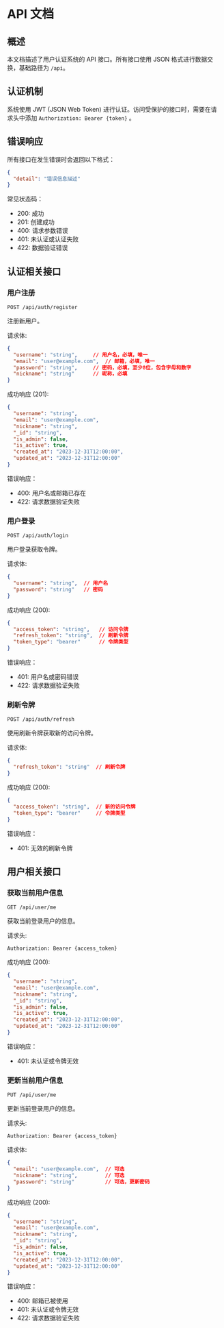 # API 文档

## 概述

本文档描述了用户认证系统的 API 接口。所有接口使用 JSON 格式进行数据交换，基础路径为 `/api`。

## 认证机制

系统使用 JWT (JSON Web Token) 进行认证。访问受保护的接口时，需要在请求头中添加 `Authorization: Bearer {token}` 。

## 错误响应

所有接口在发生错误时会返回以下格式：

```json
{
  "detail": "错误信息描述"
}
```

常见状态码：
- 200: 成功
- 201: 创建成功
- 400: 请求参数错误
- 401: 未认证或认证失败
- 422: 数据验证错误

## 认证相关接口

### 用户注册

```http
POST /api/auth/register
```

注册新用户。

请求体:
```json
{
  "username": "string",     // 用户名，必填，唯一
  "email": "user@example.com",  // 邮箱，必填，唯一
  "password": "string",     // 密码，必填，至少8位，包含字母和数字
  "nickname": "string"      // 昵称，必填
}
```

成功响应 (201):
```json
{
  "username": "string",
  "email": "user@example.com",
  "nickname": "string",
  "_id": "string",
  "is_admin": false,
  "is_active": true,
  "created_at": "2023-12-31T12:00:00",
  "updated_at": "2023-12-31T12:00:00"
}
```

错误响应：
- 400: 用户名或邮箱已存在
- 422: 请求数据验证失败

### 用户登录

```http
POST /api/auth/login
```

用户登录获取令牌。

请求体:
```json
{
  "username": "string",  // 用户名
  "password": "string"   // 密码
}
```

成功响应 (200):
```json
{
  "access_token": "string",   // 访问令牌
  "refresh_token": "string",  // 刷新令牌
  "token_type": "bearer"      // 令牌类型
}
```

错误响应：
- 401: 用户名或密码错误
- 422: 请求数据验证失败

### 刷新令牌

```http
POST /api/auth/refresh
```

使用刷新令牌获取新的访问令牌。

请求体:
```json
{
  "refresh_token": "string"  // 刷新令牌
}
```

成功响应 (200):
```json
{
  "access_token": "string",  // 新的访问令牌
  "token_type": "bearer"     // 令牌类型
}
```

错误响应：
- 401: 无效的刷新令牌

## 用户相关接口

### 获取当前用户信息

```http
GET /api/user/me
```

获取当前登录用户的信息。

请求头:
```
Authorization: Bearer {access_token}
```

成功响应 (200):
```json
{
  "username": "string",
  "email": "user@example.com",
  "nickname": "string",
  "_id": "string",
  "is_admin": false,
  "is_active": true,
  "created_at": "2023-12-31T12:00:00",
  "updated_at": "2023-12-31T12:00:00"
}
```

错误响应：
- 401: 未认证或令牌无效

### 更新当前用户信息

```http
PUT /api/user/me
```

更新当前登录用户的信息。

请求头:
```
Authorization: Bearer {access_token}
```

请求体:
```json
{
  "email": "user@example.com",  // 可选
  "nickname": "string",         // 可选
  "password": "string"          // 可选，更新密码
}
```

成功响应 (200):
```json
{
  "username": "string",
  "email": "user@example.com",
  "nickname": "string",
  "_id": "string",
  "is_admin": false,
  "is_active": true,
  "created_at": "2023-12-31T12:00:00",
  "updated_at": "2023-12-31T12:00:00"
}
```

错误响应：
- 400: 邮箱已被使用
- 401: 未认证或令牌无效
- 422: 请求数据验证失败 